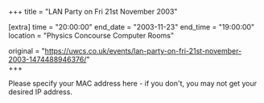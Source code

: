 +++
title = "LAN Party on Fri 21st November 2003"

[extra]
time = "20:00:00"
end_date = "2003-11-23"
end_time = "19:00:00"
location = "Physics Concourse Computer Rooms"

original = "https://uwcs.co.uk/events/lan-party-on-fri-21st-november-2003-1474488946376/"    
+++

Please specify your MAC address here - if you don't, you may not get your desired IP address.

